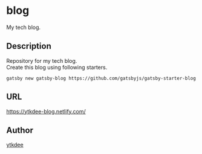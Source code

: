 blog
===

My tech blog.

## Description

Repository for my tech blog.  
Create this blog using following starters.

`gatsby new gatsby-blog https://github.com/gatsbyjs/gatsby-starter-blog`

## URL

<https://ytkdee-blog.netlify.com/>

## Author

[ytkdee](https://github.com/ytkdee)

